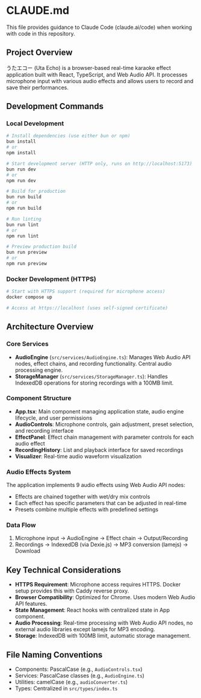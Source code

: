 # CLAUDE.md

This file provides guidance to Claude Code (claude.ai/code) when working with code in this repository.

## Project Overview

うたエコー (Uta Echo) is a browser-based real-time karaoke effect application built with React, TypeScript, and Web Audio API. It processes microphone input with various audio effects and allows users to record and save their performances.

## Development Commands

### Local Development
```bash
# Install dependencies (use either bun or npm)
bun install
# or
npm install

# Start development server (HTTP only, runs on http://localhost:5173)
bun run dev
# or
npm run dev

# Build for production
bun run build
# or
npm run build

# Run linting
bun run lint
# or
npm run lint

# Preview production build
bun run preview
# or
npm run preview
```

### Docker Development (HTTPS)
```bash
# Start with HTTPS support (required for microphone access)
docker compose up

# Access at https://localhost (uses self-signed certificate)
```

## Architecture Overview

### Core Services
- **AudioEngine** (`src/services/AudioEngine.ts`): Manages Web Audio API nodes, effect chains, and recording functionality. Central audio processing engine.
- **StorageManager** (`src/services/StorageManager.ts`): Handles IndexedDB operations for storing recordings with a 100MB limit.

### Component Structure
- **App.tsx**: Main component managing application state, audio engine lifecycle, and user permissions
- **AudioControls**: Microphone controls, gain adjustment, preset selection, and recording interface
- **EffectPanel**: Effect chain management with parameter controls for each audio effect
- **RecordingHistory**: List and playback interface for saved recordings
- **Visualizer**: Real-time audio waveform visualization

### Audio Effects System
The application implements 9 audio effects using Web Audio API nodes:
- Effects are chained together with wet/dry mix controls
- Each effect has specific parameters that can be adjusted in real-time
- Presets combine multiple effects with predefined settings

### Data Flow
1. Microphone input → AudioEngine → Effect chain → Output/Recording
2. Recordings → IndexedDB (via Dexie.js) → MP3 conversion (lamejs) → Download

## Key Technical Considerations

- **HTTPS Requirement**: Microphone access requires HTTPS. Docker setup provides this with Caddy reverse proxy.
- **Browser Compatibility**: Optimized for Chrome. Uses modern Web Audio API features.
- **State Management**: React hooks with centralized state in App component.
- **Audio Processing**: Real-time processing with Web Audio API nodes, no external audio libraries except lamejs for MP3 encoding.
- **Storage**: IndexedDB with 100MB limit, automatic storage management.

## File Naming Conventions
- Components: PascalCase (e.g., `AudioControls.tsx`)
- Services: PascalCase classes (e.g., `AudioEngine.ts`)
- Utilities: camelCase (e.g., `audioConverter.ts`)
- Types: Centralized in `src/types/index.ts`